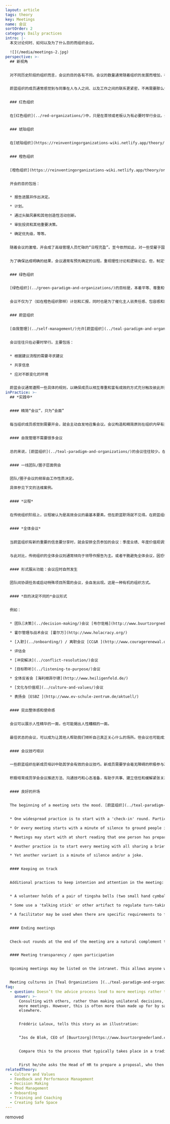 ```yaml
---
layout: article
tags: theory
key: Meetings
name: 会议
sortOrder: 2
category: Daily practices
intro: |-
  本文讨论何时、如何以及为了什么目的而组织会议。

  ![](/media/meetings-2.jpg)
perspective: >-
  ## 新视角


  对不同历史阶段的组织而言，会议的目的各有不同。会议的数量通常随着组织的发展而增加，在绿色阶段达到顶峰。在蔚蓝阶段开会数量开始减少。


  蔚蓝组织的成员通常感觉到与同事在人与人之间、以及工作之间的联系更紧密，不再需要那么多会议来计划或解决问题。


  ### 红色组织


  在[红色组织](../red-organizations/)中，只是在首领或老板认为有必要时举行会议。会议目的可能是为了发布信息、传达判决或举行仪式。有时也会为了寻求建议或收集信息而开会。


  ### 琥珀组织


  在[琥珀组织](https://reinventingorganizations-wiki.netlify.app/theory/amber-paradigm-and-organizations/)中，会议是一种重要的层级控制方法。用于收集、提炼并在组织中上下层级间传递信息。会议负责人是参会者中最高级别的领导。其他人有责任按要求准备汇报或回答用的信息。


  ### 橙色组织


  [橙色组织](https://reinventingorganizations-wiki.netlify.app/theory/orange-paradigm-and-organizations/)橙色组织需要认真管理绩效以确保实现各种指标和目标。这自然要求组织内每个层面都召开例会（周/月/季/年度）。


  开会的目的包括：


  * 报告进展并作出决定。

  * 计划。

  * 通过头脑风暴和其他创造性活动创新。

  * 审批投资和其他重要决策。

  * 确定优先级，等等。


  随着会议的激增，开会成了高级管理人员忙碌的“日程充盈”。至今依然如此，对一些受雇于国际组织的人而言，这往往意味着大量出差旅行。


  为了确保达成明确的结果，会议通常有预先确定的议程。重视理性讨论和逻辑论证。但，制定议程者个人层面的目的性，导致会议无法避免只重视表面内容，进而有妨碍组织目标的潜在风险。


  ### 绿色组织


  [绿色组织](../green-paradigm-and-organizations/)的目标是，本着平等、尊重和包容原则为多个利益相关者服务。所以就需要与这些方位开会。共识很有价值，但要达成共识可能会很辛苦。


  会议不仅为了（如在橙色组织那样）计划和汇报，同时也是为了催化主人翁责任感、包容感和赋权感：换句话说，就是创造一种基于价值观的文化。因此，会议活动往往更关注团队内部的基本流程。


  ### 蔚蓝组织


  [自我管理](../self-management/)允许[蔚蓝组织](../teal-paradigm-and-organizations/)的成员在不需要批准或协商取得一致共识的情况下就能负责任的主持决策。因此，所需的会议通常要少得多。


  会议往往只在必要时举行。主要包括：


  * 根据建议流程的需要寻求建议

  * 共享信息

  * 应对不断变化的环境


  蔚蓝会议通常遵照一些具体的规则，以确保成员以相互尊重和富有成效的方式充分触及彼此并达成会议的目的。新加入者通常在这些过程中得到培训，以便学会如何能够充分参与蔚蓝会议。
inPractice: >-
  ## *实践中*


  #### 精简“会议”，只为“会面”


  每当组织成员感觉到需要开会，就会主动自发地召集会议。会议构造和精简原则在组织内早有共识，这些都支持着这种[自组织](../self-management/)精神。蔚蓝组织的高透明度，直接减少了会议次数和时间。在举行会议时，要注意使用能培养[整体感](../wholeness/)的一些具体技巧（组织价值观与文化的渗透）。


  #### 自我管理不需要很多会议


  总的来说，[蔚蓝组织](../teal-paradigm-and-organizations/)的会议往往较少。在传统的金字塔结构中，因信息需要在指挥链中上下流动，于是需要召开会议来收集、包装、过滤和传输这些信息。在自我管理结构中，此类会议需求多数已经消失。[绿色组织](../green-paradigm-and-organizations/)中的会议可能是打造“自下而上”参与活动的一种方式，但在蔚蓝组织，这已经被“内置”在日常的自我管理结构中（不必刻意开会）。


  #### 一线团队/圈子层面例会


  团队/圈子会议的频率由工作性质决定。

  具体参见下文的法维案例。


  #### *议程*


  在传统组织阶段上，议程被认为是高效会议的最基本要素。但在蔚蓝职场就不见得。在蔚蓝组织中，即使一些有计划安排的会议，也都没有预先确定的议程。一般是在会议开始时刻确定议程（跟随同步性），并原则上选择一些当下能聚集参与者关注能量的话题。这样可以确保会议保持活力、目的性和参与性（避免人在心不在）。不预制仪式性的强迫方式和人造出来的议程（不用旧时间线的议程束缚当下流动），能保证成员对会议内容的兴趣是真实而当下临在的。


  #### *全体会议*


  当蔚蓝组织有新的重要的信息要分享时，就会安排全员参加的会议：季度业绩、年度价值观调查、战略拐点等等。在会上，信息并不是简单的自上而下“呈现”，而是展开真正的讨论和辩论。允许提问机制把会议带向任何方向；有挫折可以发泄；有成就可以自发庆祝。会议效果不仅仅是信息交换，还涉及到更多的有益能量（培养见证成员和组织的完整性）。成员对组织及其价值观的信任，能在会议中受到考验和重申。资深成员会坦诚、谦虚、脆弱吗？他们会直面这些难题吗？他们会允许整个团队都参与吗？


  与此对比，传统组织的全体会议则通常倾向于领导作报告为主。或者干脆避免全体会议，因恐惧这类会议（特别是允许成员人人发言时）的不可预测性和失控风险。


  #### 形式服从功能：会议应时自然发生


  团队间协调任务或启动特殊项目所需的会议，会自发出现。这是一种有机的组织方式。


  #### *目的决定不同的*会议形式


  例如：


  * 团队[决策](../decision-making/)会议 [布尔佐格](http://www.buurtzorgnederland.com/)

  * 霍尔管理与战术会议 [霍尔万](http://www.holacracy.org/)

  * [入职](../onboarding/) / 离职会议 [CC&R ](http://www.couragerenewal.org/)

  * 评估会

  * [冲突解决](../conflict-resolution/)会议

  * [目标聆听](../listening-to-purpose/)会议

  * 全体反省会 [海利根菲尔德](http://www.heiligenfeld.de/)

  * [文化与价值观](../culture-and-values/)会议

  * 表扬会 [ESBZ ](http://www.ev-schule-zentrum.de/aktuell/)


  #### 突出整体感和使命感


  会议可以展示人性精华的一面，也可能揭出人性糟糕的一面。


  最佳状态的会议，可以成为让其他人帮助我们倾听自己真正关心什么的场所。但会议也可能成为高傲虚荣的展示场。有些人为了获得安全感（而陷入人性弱点彰显）而尝试控制会议进程，有些人则选择退避（没有真正参加）。在自我管理的组织中，会议没有上司参加，所以会让这类恐惧得以缓解。但即使只是一群同事开会，虚荣人格也可能占据主导地位。蔚蓝组织在实践中摸索出很多方法，能更好的支持积极有效的、能培育[整体性](/wholeness/)和通道和[目标](../listening-to-purpose/)感的互动。


  #### 会议技巧培训


  一些蔚蓝组织在新成员培训中助其学会有效的会议技巧。新成员需要学会毫无障碍的积极参与决策过程。


  积极培育成员学会会议推进方法、沟通技巧和心态准备，有助于共事、建立信任和缓解紧张关系。


  #### 良好的开场


  The beginning of a meeting sets the mood. [蔚蓝组织](../teal-paradigm-and-organizations/)may use the following practices:


  * One widespread practice is to start with a 'check-in' round. Participants share how they feel in the moment, as they enter. The helps all to listen within, to their bodies and sensations, and to build awareness. Naming an emotion is often all it takes to deal with it.  Thus, this practice helps participants let go of distractions while supporting everyone to be present for the current meeting. 

  * Or every meeting starts with a minute of silence to ground people in the moment. 

  * Meetings may start with at short reading that one person has prepared. After a few moments of silence, participants share the thoughts this has sparked.  

  * Another practice is to start every meeting with all sharing a brief story of someone they had recently thanked. This highlights possibility, gratitude, celebration, and trust.  

  * Yet another variant is a minute of silence and/or a joke.


  #### Keeping on track


  Additional practices to keep intention and attention in the meeting:


  * A volunteer holds of a pair of tingsha bells (two small hand cymbals that can make a crystal-like sound). If the holder feels ground rules are not being respected, she can make the cymbals sing. No one may speak until the cymbal sound has died out. During the silence, all can reflect on the question: "Am I in the service to the topic we are discussing?”  

  * Some use a 'talking stick' or other artifact to regulate turn-taking, slow down the speed of conversation, and increase the quality of listening. 

  * A facilitator may be used when there are specific requirements to fulfil. This may be an external facilitator in some circumstances.  


  #### Ending meetings


  Check-out rounds at the end of the meeting are a natural complement to the initial check-in round. They leave everyone with a sense of the impact of the meeting. A moment of silence is another way to reflect and conclude.  


  #### Meeting transparency / open participation


  Upcoming meetings may be listed on the intranet. This allows anyone who wants to share concerns or ideas to attend.  This transparency may extend to outsiders via streaming on the internet. Some claim this transparency results in closer relations with their external partners.


  Meeting cultures in [Teal Organizations ](../teal-paradigm-and-organizations/)have adopted some of the ‘alternative meeting formats’ like Open Space, Art of Hosting, World Café etc.
faq:
  - question: Doesn’t the advice process lead to more meetings rather than less?
    answer: >-
      Consulting with others, rather than making unilateral decisions, may mean
      more meetings. However, this is often more than made up for by savings
      elsewhere.


      Frédéric Laloux, tells this story as an illustration:


      “Jos de Blok, CEO of [Buurtzorg](https://www.buurtzorgnederland.com/), often applies the advice process by posting a blog note to the Buurtzorg web in the evening, proposing suggestions for new initiatives and decisions and asking for advice from all the members of the organization. 24 hours later, 50-80% of the employees will have read and perhaps commented. Maybe the overwhelming response is "yes, this is fine", in which case the decision can just be effectuated at this point. Alternatively, he will have received feedback on how he might be overlooking important negative consequences, or how this issue may be more complicated than he is aware off. In this case, he might revise his proposal accordingly and repost it, or sense the need to gather a voluntary group to deal with it. In any case this provides a swift [decision making process](../decision-making/) with very few meetings."


      Compare this to the process that typically takes place in a traditional 9000 employee hierarchy. Say the CEO wants to change overtime conditions:


      First he/she asks the Head of HR to prepare a proposal, who then asks someone more junior to do 'the staff work'. The junior drafts a proposal, maybe shows to a colleague and revises accordingly. Then the Head of HR goes over the draft, and suggests further refinements, before booking a meeting with the CEO who can make further changes. Then it goes to the executive committee...and so on...They want more revisions, and it goes down the line again, and back up again... It may now become political, bringing another layer of complications. If it is now approved, someone in internal communication works on it, and shows the CEO, again. Finally, it is cascaded to the managers who prepare presentations to make a team meetings. The total number meetings that may go into such a decision is huge.
relatedTheory:
  - Culture and Values
  - Feedback and Performance Management
  - Decision Making
  - Mood Management
  - Onboarding
  - Training and Coaching
  - Creating Safe Space
---
```

removed